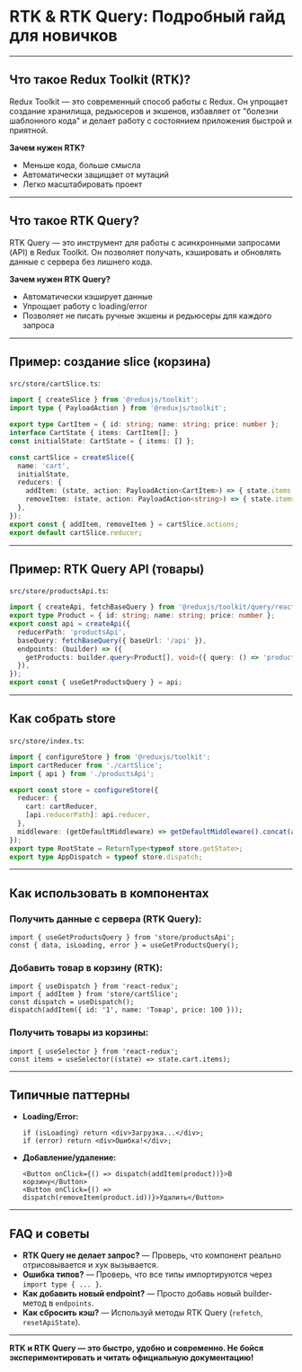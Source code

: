 # RTK & RTK Query: Подробный гайд для новичков

---

## Что такое Redux Toolkit (RTK)?
Redux Toolkit — это современный способ работы с Redux. Он упрощает создание хранилища, редьюсеров и экшенов, избавляет от "болезни шаблонного кода" и делает работу с состоянием приложения быстрой и приятной.

**Зачем нужен RTK?**
- Меньше кода, больше смысла
- Автоматически защищает от мутаций
- Легко масштабировать проект

---

## Что такое RTK Query?
RTK Query — это инструмент для работы с асинхронными запросами (API) в Redux Toolkit. Он позволяет получать, кэшировать и обновлять данные с сервера без лишнего кода.

**Зачем нужен RTK Query?**
- Автоматически кэширует данные
- Упрощает работу с loading/error
- Позволяет не писать ручные экшены и редьюсеры для каждого запроса

---

## Пример: создание slice (корзина)

`src/store/cartSlice.ts`:
```ts
import { createSlice } from '@reduxjs/toolkit';
import type { PayloadAction } from '@reduxjs/toolkit';

export type CartItem = { id: string; name: string; price: number };
interface CartState { items: CartItem[]; }
const initialState: CartState = { items: [] };

const cartSlice = createSlice({
  name: 'cart',
  initialState,
  reducers: {
    addItem: (state, action: PayloadAction<CartItem>) => { state.items.push(action.payload); },
    removeItem: (state, action: PayloadAction<string>) => { state.items = state.items.filter(item => item.id !== action.payload); },
  },
});
export const { addItem, removeItem } = cartSlice.actions;
export default cartSlice.reducer;
```

---

## Пример: RTK Query API (товары)

`src/store/productsApi.ts`:
```ts
import { createApi, fetchBaseQuery } from '@reduxjs/toolkit/query/react';
export type Product = { id: string; name: string; price: number };
export const api = createApi({
  reducerPath: 'productsApi',
  baseQuery: fetchBaseQuery({ baseUrl: '/api' }),
  endpoints: (builder) => ({
    getProducts: builder.query<Product[], void>({ query: () => 'products' }),
  }),
});
export const { useGetProductsQuery } = api;
```

---

## Как собрать store

`src/store/index.ts`:
```ts
import { configureStore } from '@reduxjs/toolkit';
import cartReducer from './cartSlice';
import { api } from './productsApi';

export const store = configureStore({
  reducer: {
    cart: cartReducer,
    [api.reducerPath]: api.reducer,
  },
  middleware: (getDefaultMiddleware) => getDefaultMiddleware().concat(api.middleware),
});
export type RootState = ReturnType<typeof store.getState>;
export type AppDispatch = typeof store.dispatch;
```

---

## Как использовать в компонентах

### Получить данные с сервера (RTK Query):
```tsx
import { useGetProductsQuery } from 'store/productsApi';
const { data, isLoading, error } = useGetProductsQuery();
```

### Добавить товар в корзину (RTK):
```tsx
import { useDispatch } from 'react-redux';
import { addItem } from 'store/cartSlice';
const dispatch = useDispatch();
dispatch(addItem({ id: '1', name: 'Товар', price: 100 }));
```

### Получить товары из корзины:
```tsx
import { useSelector } from 'react-redux';
const items = useSelector((state) => state.cart.items);
```

---

## Типичные паттерны
- **Loading/Error:**
  ```tsx
  if (isLoading) return <div>Загрузка...</div>;
  if (error) return <div>Ошибка!</div>;
  ```
- **Добавление/удаление:**
  ```tsx
  <Button onClick={() => dispatch(addItem(product))}>В корзину</Button>
  <Button onClick={() => dispatch(removeItem(product.id))}>Удалить</Button>
  ```

---

## FAQ и советы
- **RTK Query не делает запрос?** — Проверь, что компонент реально отрисовывается и хук вызывается.
- **Ошибка типов?** — Проверь, что все типы импортируются через `import type { ... }`.
- **Как добавить новый endpoint?** — Просто добавь новый builder-метод в `endpoints`.
- **Как сбросить кэш?** — Используй методы RTK Query (`refetch`, `resetApiState`).

---

**RTK и RTK Query — это быстро, удобно и современно. Не бойся экспериментировать и читать официальную документацию!** 